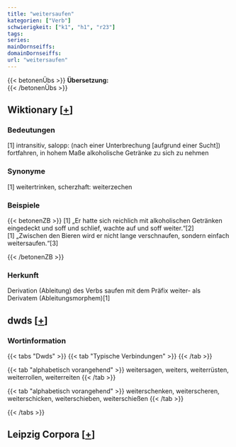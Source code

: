 ```yaml
---
title: "weitersaufen"
kategorien: ["Verb"]
schwierigkeit: ["k1", "h1", "r23"]
tags:
series:
mainDornseiffs:
domainDornseiffs:
url: "weitersaufen"
---
```


{{< betonenÜbs >}}
**Übersetzung:**  
{{< /betonenÜbs >}}

## Wiktionary [[+](https://de.wiktionary.org/wiki/weitersaufen)]

### Bedeutungen
[1] intransitiv, salopp: (nach einer Unterbrechung [aufgrund einer Sucht]) fortfahren, in hohem Maße alkoholische Getränke zu sich zu nehmen  

### Synonyme
[1] weitertrinken, scherzhaft: weiterzechen  

### Beispiele
{{< betonenZB >}}
[1] „Er hatte sich reichlich mit alkoholischen Getränken eingedeckt und soff und schlief, wachte auf und soff weiter.“[2]  
[1] „Zwischen den Bieren wird er nicht lange verschnaufen, sondern einfach weitersaufen.“[3]  

{{< /betonenZB >}}
### Herkunft
Derivation (Ableitung) des Verbs saufen mit dem Präfix weiter- als Derivatem (Ableitungsmorphem)[1]  



## dwds [[+](https://www.dwds.de/wb/weitersaufen)]

### Wortinformation
{{< tabs "Dwds" >}}
{{< tab "Typische Verbindungen" >}}
{{< /tab >}}

{{< tab "alphabetisch vorangehend" >}}
weitersagen, weiters, weiterrüsten, weiterrollen, weiterreiten
{{< /tab >}}

{{< tab "alphabetisch vorangehend" >}}
weiterschenken, weiterscheren, weiterschicken, weiterschieben, weiterschießen
{{< /tab >}}

{{< /tabs >}}

## Leipzig Corpora [[+](https://corpora.uni-leipzig.de/en/res?word=weitersaufen&corpusId=deu_newscrawl-public_2018)]

